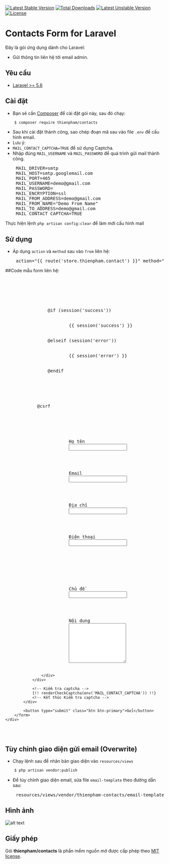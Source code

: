 [![Latest Stable Version](https://poser.pugx.org/thienpham/contacts/v/stable)](https://packagist.org/packages/thienpham/contacts)
[![Total Downloads](https://poser.pugx.org/thienpham/contacts/downloads)](https://packagist.org/packages/thienpham/contacts)
[![Latest Unstable Version](https://poser.pugx.org/thienpham/contacts/v/unstable)](https://packagist.org/packages/thienpham/contacts)
[![License](https://poser.pugx.org/thienpham/contacts/license)](https://packagist.org/packages/thienpham/contacts)

# Contacts Form for Laravel

Đây là gói ứng dụng dành cho Laravel:
- Gửi thông tin liên hệ tới email admin.

## Yêu cầu

- [Laravel >= 5.6](https://laravel.com/docs/5.6/installation)

## Cài đặt

- Bạn sẽ cần [Composer](https://getcomposer.org/) để cài đặt gói này, sau đó chạy:
```sh
    $ composer require thienpham/contacts
```

- Sau khi cài đặt thành công, sao chép đoạn mã sau vào file `.env` để cấu hình email.
- Lưu ý:
- `MAIL_CONTACT_CAPTCHA=TRUE` để sử dụng Captcha.
- Nhập đúng `MAIL_USERNAME` và `MAIL_PASSWORD` để quá trình gửi mail thành công.
<pre>
    MAIL_DRIVER=smtp
    MAIL_HOST=smtp.googlemail.com
    MAIL_PORT=465
    MAIL_USERNAME=demo@gmail.com
    MAIL_PASSWORD=
    MAIL_ENCRYPTION=ssl
    MAIL_FROM_ADDRESS=demo@gmail.com
    MAIL_FROM_NAME="Demo From Name"
    MAIL_TO_ADDRESS=demo@gmail.com
    MAIL_CONTACT_CAPTCHA=TRUE
</pre>
Thực hiện lệnh `php artisan config:clear` để làm mới cấu hình mail

## Sử dụng
- Áp dụng `action` và `method` sau vào `from` liên hệ:
<pre>
    action="{{ route('store.thienpham.contact') }}" method="post"
</pre>
##Code mẫu form liên hệ:
<pre>
    <div class="container">
        <div class="row">
            <div class="col-md-12">
                @if (session('success'))
                    <div class="alert alert-success">
                        {{ session('success') }}
                    </div>
                @elseif (session('error'))
                    <div class="alert alert-danger">
                        {{ session('error') }}
                    </div>
                @endif
            </div>
        </div>
        <form action="{{ route('store.thienpham.contact') }}" method="post">
            @csrf
            <div class="row">
                <div class="col-md-6">
                    <div class="form-group">
                        <label>Họ tên</label>
                        <input class="form-control" type="text" name="fullname">
                    </div>
                    <div class="form-group">
                        <label>Email</label>
                        <input class="form-control" type="email" name="email">
                    </div>
                    <div class="form-group">
                        <label>Địa chỉ</label>
                        <input class="form-control" type="text" name="address">
                    </div>
                    <div class="form-group">
                        <label>Điện thoại</label>
                        <input class="form-control" type="text" name="phone">
                    </div>
                </div>
                <div class="col-md-6">
                    <div class="form-group">
                        <label>Chủ đề</label>
                        <input class="form-control" type="text" name="subject">
                    </div>
                    <div class="form-group">
                        <label>Nội dung</label>
                        <textarea class="form-control" rows="8" name="msg"></textarea>
                    </div>
                </div>
                
                <!-- Kiểm tra captcha -->
                {!! renderCheckCaptcha(env('MAIL_CONTACT_CAPTCHA')) !!}
                <!-- Kết thúc Kiểm tra captcha -->
            </div>
            
            <button type="submit" class="btn btn-primary">Gửi</button>
        </form>
    </div>
</pre>

## Tùy chỉnh giao diện gửi email (Overwrite)

- Chạy lệnh sau để nhân bản giao diện vào `resources/views`
```sh
    $ php artisan vendor:publish
```

- Để tùy chỉnh giao diện email, sửa file `email-template` theo đường dẫn sau:
<pre>
    resources/views/vendor/thienpham-contacts/email-template.blade.php
</pre>

## Hình ảnh
![alt text](https://uphinhnhanh.com/images/2018/07/14/AnhchupManhinh2018-07-14luc08.30.35.png "thienpham/contacts")

## Giấy phép

Gói **thienpham/contacts** là phần mềm nguồn mở được cấp phép theo [MIT license](https://opensource.org/licenses/MIT).
